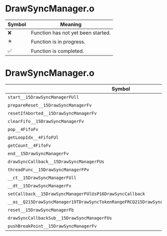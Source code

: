 # DrawSyncManager.o
| Symbol | Meaning 
| ------------- | ------------- 
| :x: | Function has not yet been started. 
| :eight_pointed_black_star: | Function is in progress. 
| :white_check_mark: | Function is completed. 


# DrawSyncManager.o
| Symbol | Decompiled? |
| ------------- | ------------- |
| `start__15DrawSyncManagerFUll` | :white_check_mark: |
| `prepareReset__15DrawSyncManagerFv` | :white_check_mark: |
| `resetIfAborted__15DrawSyncManagerFv` | :white_check_mark: |
| `clearFifo__15DrawSyncManagerFv` | :white_check_mark: |
| `pop__4FifoFv` | :white_check_mark: |
| `getLoopIdx__4FifoFUl` | :white_check_mark: |
| `getCount__4FifoFv` | :white_check_mark: |
| `end__15DrawSyncManagerFv` | :white_check_mark: |
| `drawSyncCallback__15DrawSyncManagerFUs` | :x: |
| `threadFunc__15DrawSyncManagerFPv` | :x: |
| `__ct__15DrawSyncManagerFUll` | :x: |
| `__dt__15DrawSyncManagerFv` | :white_check_mark: |
| `setCallback__15DrawSyncManagerFUlUsP16DrawSyncCallback` | :x: |
| `__as__Q215DrawSyncManager19TDrawSyncTokenRangeFRCQ215DrawSyncManager19TDrawSyncTokenRange` | :x: |
| `reset__15DrawSyncManagerFb` | :x: |
| `drawSyncCallbackSub__15DrawSyncManagerFUs` | :x: |
| `pushBreakPoint__15DrawSyncManagerFv` | :white_check_mark: |
